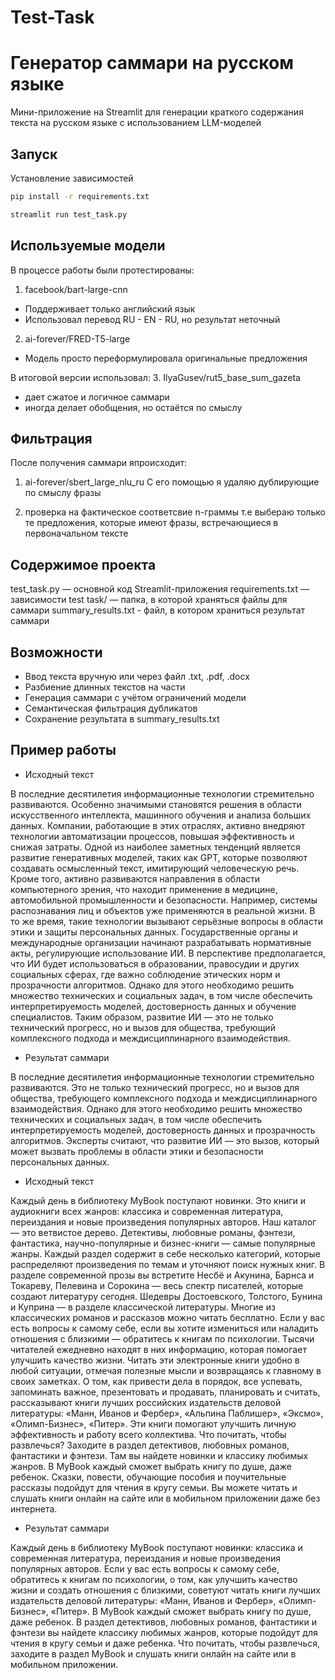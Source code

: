 # Test-Task

# Генератор саммари на русском языке 

Мини-приложение на Streamlit для генерации краткого содержания текста на русском языке с использованием LLM-моделей

## Запуск 

Установление зависимостей 

```bash
pip install -r requirements.txt
```


```bash
streamlit run test_task.py
```

## Используемые модели 

В процессе работы были протестированы: 
1. facebook/bart-large-cnn
- Поддерживает только английский язык
- Использовал перевод RU - EN - RU, но результат неточный

2. ai-forever/FRED-T5-large
- Модель просто переформулировала оригинальные предложения 

В итоговой версии использовал:
3. IlyaGusev/rut5_base_sum_gazeta
- дает сжатое и логичное саммари
- иногда делает обобщения, но остаётся по смыслу

## Фильтрация

После получения саммари япроисходит:

1. ai-forever/sbert_large_nlu_ru
С его помощью я удаляю дублирующие по смыслу фразы 

2. проверка на фактическое соответсвие n-граммы 
т.е выбераю только те предложения, которые имеют фразы, встречающиеся в первоначальном тексте 

## Содержимое проекта
test_task.py — основной код Streamlit-приложения
requirements.txt — зависимости
test task/ — папка, в которой храняться файлы для саммари 
summary_results.txt - файл, в котором храниться результат саммари 

## Возможности
- Ввод текста вручную или через файл .txt, .pdf, .docx
- Разбиение длинных текстов на части
- Генерация саммари с учётом ограничений модели
- Семантическая фильтрация дубликатов
- Сохранение результата в summary_results.txt

## Пример работы 

- Исходный текст 

В последние десятилетия информационные технологии стремительно развиваются. Особенно значимыми становятся решения в области искусственного интеллекта, машинного обучения и анализа больших данных. Компании, работающие в этих отраслях, активно внедряют технологии автоматизации процессов, повышая эффективность и снижая затраты. Одной из наиболее заметных тенденций является развитие генеративных моделей, таких как GPT, которые позволяют создавать осмысленный текст, имитирующий человеческую речь. Кроме того, активно развиваются направления в области компьютерного зрения, что находит применение в медицине, автомобильной промышленности и безопасности. Например, системы распознавания лиц и объектов уже применяются в реальной жизни. В то же время, такие технологии вызывают серьёзные вопросы в области этики и защиты персональных данных. Государственные органы и международные организации начинают разрабатывать нормативные акты, регулирующие использование ИИ. В перспективе предполагается, что ИИ будет использоваться в образовании, правосудии и других социальных сферах, где важно соблюдение этических норм и прозрачности алгоритмов. Однако для этого необходимо решить множество технических и социальных задач, в том числе обеспечить интерпретируемость моделей, достоверность данных и обучение специалистов. Таким образом, развитие ИИ — это не только технический прогресс, но и вызов для общества, требующий комплексного подхода и междисциплинарного взаимодействия.


- Результат саммари 

В последние десятилетия информационные технологии стремительно развиваются. Это не только технический прогресс, но и вызов для общества, требующего комплексного подхода и междисциплинарного взаимодействия. Однако для этого необходимо решить множество технических и социальных задач, в том числе обеспечить интерпретируемость моделей, достоверность данных и прозрачность алгоритмов. Эксперты считают, что развитие ИИ — это вызов, который может вызвать проблемы в области этики и безопасности персональных данных.


- Исходный текст 

Каждый день в библиотеку MyBook поступают новинки. Это книги и аудиокниги всех жанров: классика и современная литература, переиздания и новые произведения популярных авторов. Наш каталог — это ветвистое дерево. Детективы, любовные романы, фэнтези, фантастика, научно-популярные и бизнес-книги — самые популярные жанры. Каждый раздел содержит в себе несколько категорий, которые распределяют произведения по темам и уточняют поиск нужных книг.
В разделе современной прозы вы встретите Несбё и Акунина, Барнса и Токареву, Пелевина и Сорокина — весь спектр писателей, которые создают литературу сегодня. Шедевры Достоевского, Толстого, Бунина и Куприна — в разделе классической литературы. Многие из классических романов и рассказов можно читать бесплатно.
Если у вас есть вопросы к самому себе, если вы хотите измениться или наладить отношения с близкими — обратитесь к книгам по психологии. Тысячи читателей ежедневно находят в них информацию, которая помогает улучшить качество жизни. Читать эти электронные книги удобно в любой ситуации, отмечая полезные мысли и возвращаясь к главному в своих заметках.
О том, как привести дела в порядок, все успевать, запоминать важное, презентовать и продавать, планировать и считать, рассказывают книги лучших российских издательств деловой литературы: «Манн, Иванов и Фербер», «Альпина Паблишер», «Эксмо», «Олимп-Бизнес», «Питер». Эти книги помогают улучшить личную эффективность и работу всего коллектива.
Что почитать, чтобы развлечься? Заходите в раздел детективов, любовных романов, фантастики и фэнтези. Там вы найдете новинки и классику любимых жанров. В MyBook каждый сможет выбрать книгу по душе, даже ребенок. Сказки, повести, обучающие пособия и поучительные рассказы подойдут для чтения в кругу семьи. Вы можете читать и слушать книги онлайн на сайте или в мобильном приложении даже без интернета.    


- Результат саммари 

Каждый день в библиотеку MyBook поступают новинки: классика и современная литература, переиздания и новые произведения популярных авторов. Если у вас есть вопросы к самому себе, обратитесь к книгам по психологии, о том, как улучшить качество жизни и создать отношения с близкими, советуют читать книги лучших издательств деловой литературы: «Манн, Иванов и Фербер», «Олимп-Бизнес», «Питер». В MyBook каждый сможет выбрать книгу по душе, даже ребенок. В раздел детективов, любовных романов, фантастики и фэнтези вы найдете классику любимых жанров, которые подойдут для чтения в кругу семьи и даже ребенка. Что почитать, чтобы развлечься, заходите в раздел MyBook и слушать книги онлайн на сайте или в мобильном приложении.



